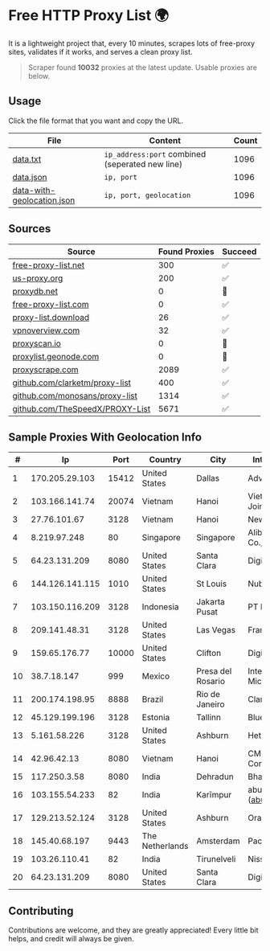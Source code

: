 
# Free HTTP Proxy List 🌍

It is a lightweight project that, every 10 minutes, scrapes lots of free-proxy sites, validates if it works, and serves a clean proxy list.


> Scraper found **10032** proxies at the latest update. Usable proxies are below.

## Usage

Click the file format that you want and copy the URL.


|File|Content|Count|
|----|-------|-----|
|[data.txt](https://raw.githubusercontent.com/themiralay/Proxy-List-World/master/data.txt)|`ip_address:port` combined (seperated new line)|1096|
|[data.json](https://raw.githubusercontent.com/themiralay/Proxy-List-World/master/data.json)|`ip, port`|1096|
|[data-with-geolocation.json](https://raw.githubusercontent.com/themiralay/Proxy-List-World/master/data-with-geolocation.json)|`ip, port, geolocation`|1096|

## Sources

|Source|Found Proxies|Succeed|
|------|-------------|-------|
|[free-proxy-list.net](https://free-proxy-list.net)|300|✅|
|[us-proxy.org](https://www.us-proxy.org)|200|✅|
|[proxydb.net](http://proxydb.net)|0|🚫|
|[free-proxy-list.com](https://free-proxy-list.com/?page=&port=&type%5B%5D=http&type%5B%5D=https&up_time=0&search=Search)|0|✅|
|[proxy-list.download](https://www.proxy-list.download/HTTP)|26|✅|
|[vpnoverview.com](https://vpnoverview.com/privacy/anonymous-browsing/free-proxy-servers)|32|✅|
|[proxyscan.io](https://www.proxyscan.io)|0|🚫|
|[proxylist.geonode.com](https://proxylist.geonode.com/api/proxy-list?limit=300&page=1&sort_by=lastChecked&sort_type=desc&protocols=http,https)|0|🚫|
|[proxyscrape.com](https://api.proxyscrape.com/v2/?request=displayproxies&protocol=http&timeout=10000&country=all&ssl=all&anonymity=all)|2089|✅|
|[github.com/clarketm/proxy-list](https://raw.githubusercontent.com/clarketm/proxy-list/master/proxy-list-raw.txt)|400|✅|
|[github.com/monosans/proxy-list](https://raw.githubusercontent.com/monosans/proxy-list/main/proxies/http.txt)|1314|✅|
|[github.com/TheSpeedX/PROXY-List](https://raw.githubusercontent.com/TheSpeedX/PROXY-List/master/http.txt)|5671|✅|


## Sample Proxies With Geolocation Info

|#|Ip|Port|Country|City|Internet Service Provider|
|-|--|----|-------|----|-------------------------|
|1|170.205.29.103|15412|United States|Dallas|Advin Services LLC|
|2|103.166.141.74|20074|Vietnam|Hanoi|Viet NAM Cloud Technology Joint Stock Company|
|3|27.76.101.67|3128|Vietnam|Hanoi|Newass2011xDSLHCMC|
|4|8.219.97.248|80|Singapore|Singapore|Alibaba (US) Technology Co., Ltd.|
|5|64.23.131.209|8080|United States|Santa Clara|DigitalOcean, LLC|
|6|144.126.141.115|1010|United States|St Louis|Nubes, LLC|
|7|103.150.116.209|3128|Indonesia|Jakarta Pusat|PT Biznet Gio Nusantara|
|8|209.141.48.31|3128|United States|Las Vegas|FranTech Solutions|
|9|159.65.176.77|10000|United States|Clifton|DigitalOcean, LLC|
|10|38.7.18.147|999|Mexico|Presa del Rosario|Internet Telefonia Y TV De Michoacan SA De CV|
|11|200.174.198.95|8888|Brazil|Rio de Janeiro|Claro S.A|
|12|45.129.199.196|3128|Estonia|Tallinn|BlueVPS OU|
|13|5.161.58.226|3128|United States|Ashburn|Hetzner Online GmbH|
|14|42.96.42.13|8080|Vietnam|Hanoi|CMC Telecom Infrastructure Company|
|15|117.250.3.58|8080|India|Dehradun|Bharat Sanchar Nigam Ltd|
|16|103.155.54.233|82|India|Karīmpur|abuse-mailbox: (abuse@pegasuswave.com)|
|17|129.213.52.124|3128|United States|Ashburn|Oracle Corporation|
|18|145.40.68.197|9443|The Netherlands|Amsterdam|Packet Host, Inc.|
|19|103.26.110.41|82|India|Tirunelveli|Niss Networks|
|20|64.23.131.209|8080|United States|Santa Clara|DigitalOcean, LLC|



## Contributing

Contributions are welcome, and they are greatly appreciated! Every
little bit helps, and credit will always be given.


